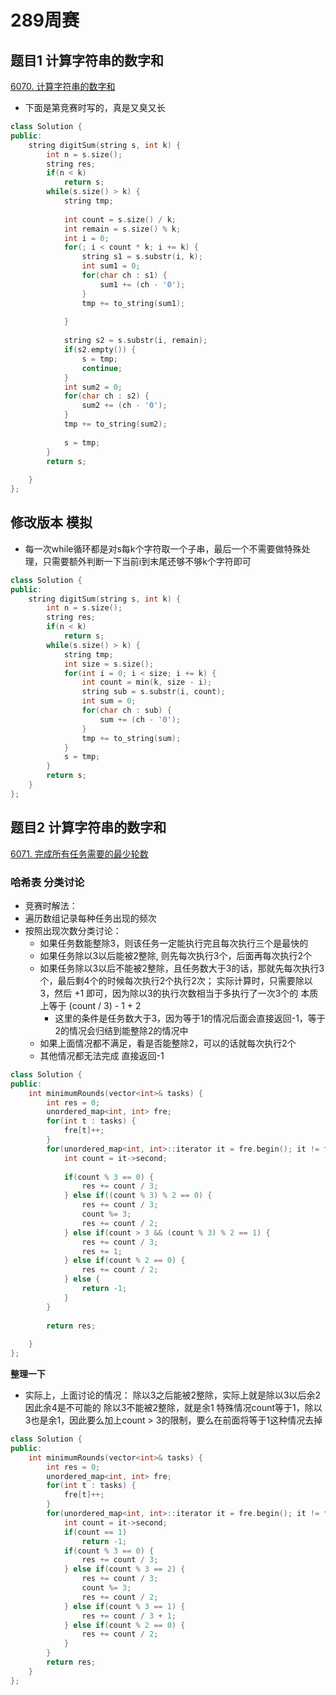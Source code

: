 <p id="周赛289"></p>

# 289周赛  

## 题目1  计算字符串的数字和  

[6070. 计算字符串的数字和](https://leetcode-cn.com/problems/calculate-digit-sum-of-a-string/)  


* 下面是第竞赛时写的，真是又臭又长

```cpp
class Solution {
public:
    string digitSum(string s, int k) {
        int n = s.size();
        string res;
        if(n < k)
            return s;
        while(s.size() > k) {
            string tmp;
            
            int count = s.size() / k;
            int remain = s.size() % k;
            int i = 0;
            for(; i < count * k; i += k) {
                string s1 = s.substr(i, k);
                int sum1 = 0;
                for(char ch : s1) {
                    sum1 += (ch - '0');
                }
                tmp += to_string(sum1);
                
            }
            
            string s2 = s.substr(i, remain);
            if(s2.empty()) {
                s = tmp;
                continue;
            }    
            int sum2 = 0;
            for(char ch : s2) {
                sum2 += (ch - '0');
            }
            tmp += to_string(sum2);
            
            s = tmp;
        }
        return s;
        
    }
};
```

## 修改版本  模拟


* 每一次while循环都是对s每k个字符取一个子串，最后一个不需要做特殊处理，只需要额外判断一下当前i到末尾还够不够k个字符即可  

```cpp
class Solution {
public:
    string digitSum(string s, int k) {
        int n = s.size();
        string res;
        if(n < k)
            return s;
        while(s.size() > k) {
            string tmp;
            int size = s.size();    
            for(int i = 0; i < size; i += k) {      
                int count = min(k, size - i);   
                string sub = s.substr(i, count);      
                int sum = 0;
                for(char ch : sub) {
                    sum += (ch - '0');
                }        
                tmp += to_string(sum);             
            } 
            s = tmp;       
        }
        return s;       
    }
};
```

## 题目2  计算字符串的数字和  

[6071. 完成所有任务需要的最少轮数](https://leetcode-cn.com/problems/minimum-rounds-to-complete-all-tasks/)  


### 哈希表 分类讨论

* 竞赛时解法：
* 遍历数组记录每种任务出现的频次
* 按照出现次数分类讨论：
    * 如果任务数能整除3，则该任务一定能执行完且每次执行三个是最快的
    * 如果任务除以3以后能被2整除, 则先每次执行3个，后面再每次执行2个
    * 如果任务除以3以后不能被2整除，且任务数大于3的话，那就先每次执行3个，最后剩4个的时候每次执行2个执行2次； 实际计算时，只需要除以3，然后 +1 即可，因为除以3的执行次数相当于多执行了一次3个的 本质上等于 (count / 3) - 1 + 2
        * 这里的条件是任务数大于3，因为等于1的情况后面会直接返回-1，等于2的情况会归结到能整除2的情况中
    * 如果上面情况都不满足，看是否能整除2，可以的话就每次执行2个  
    * 其他情况都无法完成 直接返回-1  


```cpp
class Solution {
public:
    int minimumRounds(vector<int>& tasks) {
        int res = 0;
        unordered_map<int, int> fre;
        for(int t : tasks) {
            fre[t]++;
        }   
        for(unordered_map<int, int>::iterator it = fre.begin(); it != fre.end(); ++it) {
            int count = it->second;
          
            if(count % 3 == 0) {
                res += count / 3;
            } else if((count % 3) % 2 == 0) {
                res += count / 3;
                count %= 3;
                res += count / 2; 
            } else if(count > 3 && (count % 3) % 2 == 1) {
                res += count / 3;
                res += 1;
            } else if(count % 2 == 0) {
                res += count / 2;
            } else {
                return -1;
            }
        }
        
        return res;
        
    }
};
```

**整理一下**

* 实际上，上面讨论的情况： 除以3之后能被2整除，实际上就是除以3以后余2 因此余4是不可能的   除以3不能被2整除，就是余1   特殊情况count等于1，除以3也是余1，因此要么加上count > 3的限制，要么在前面将等于1这种情况去掉

```cpp
class Solution {
public:
    int minimumRounds(vector<int>& tasks) {
        int res = 0;
        unordered_map<int, int> fre;
        for(int t : tasks) {
            fre[t]++;
        }   
        for(unordered_map<int, int>::iterator it = fre.begin(); it != fre.end(); ++it) {
            int count = it->second;
            if(count == 1)
                return -1;
            if(count % 3 == 0) {
                res += count / 3;
            } else if(count % 3 == 2) {
                res += count / 3;
                count %= 3;
                res += count / 2; 
            } else if(count % 3 == 1) {
                res += count / 3 + 1;
            } else if(count % 2 == 0) {
                res += count / 2;
            }
        }   
        return res;   
    }
};
```